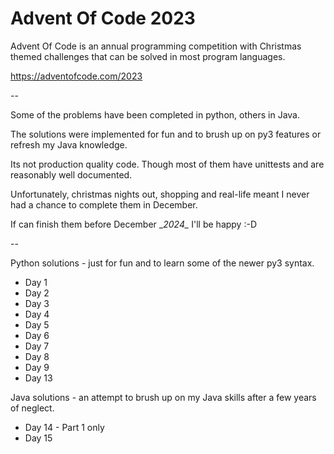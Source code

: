 # Advent Of Code 2023

Advent Of Code is an annual programming competition with Christmas themed challenges that can be solved in most program languages.

https://adventofcode.com/2023

--

Some of the problems have been completed in python, others in Java.

The solutions were implemented for fun and to brush up on py3 features or refresh my Java knowledge. 

Its not production quality code. Though most of them have unittests and are reasonably well documented.

Unfortunately, christmas nights out, shopping and real-life meant I never had a chance to complete them in December. 

If can finish them before December \__2024\__ I'll be happy :-D

--

Python solutions - just for fun and to learn some of the newer py3 syntax.
 - Day  1
 - Day  2
 - Day  3
 - Day  4
 - Day  5
 - Day  6 
 - Day  7
 - Day  8
 - Day  9
 - Day 13

 Java solutions - an attempt to brush up on my Java skills after a few years of neglect.
 - Day 14 - Part 1 only
 - Day 15
